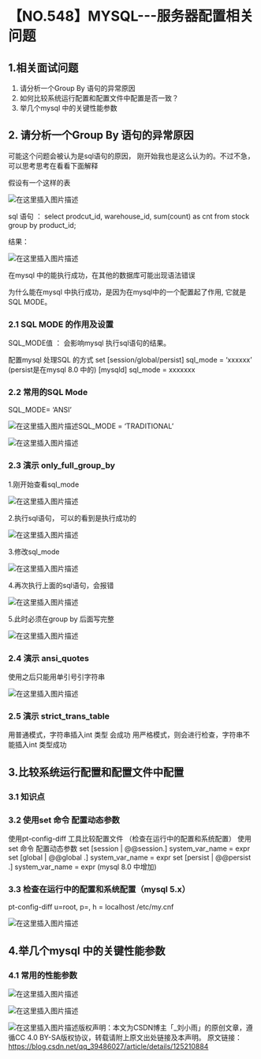 # 【NO.548】MYSQL---服务器配置相关问题

## 1.相关面试问题

1. 请分析一个Group By 语句的异常原因
2. 如何比较系统运行配置和配置文件中配置是否一致？
3. 举几个mysql 中的关键性能参数

## 2. 请分析一个Group By 语句的异常原因


可能这个问题会被认为是sql语句的原因， 刚开始我也是这么认为的。不过不急，可以思考思考在看看下面解释

假设有一个这样的表

![在这里插入图片描述](https://img-blog.csdnimg.cn/9acbac0309bc4cce8c4710cd7290165e.png)

sql 语句 ：
select prodcut_id, warehouse_id, sum(count) as cnt from stock group by product_id;

结果：

![在这里插入图片描述](https://img-blog.csdnimg.cn/f558e972ef4145b48f8a3aeb56287ce1.png)

在mysql 中的能执行成功，在其他的数据库可能出现语法错误

为什么能在mysql 中执行成功，是因为在mysql中的一个配置起了作用, 它就是 SQL MODE。

### 2.1 SQL MODE 的作用及设置

SQL_MODE值 ： 会影响mysql 执行sql语句的结果。

配置mysql 处理SQL 的方式
set [session/global/persist] sql_mode = ‘xxxxxx’ (persist是在mysql 8.0 中的)
[mysqld] sql_mode = xxxxxxx

### 2.2 常用的SQL Mode

SQL_MODE= ‘ANSI’ 

![在这里插入图片描述](https://img-blog.csdnimg.cn/8c609b6b2345484e9219ca9465ea7f16.png)SQL_MODE = ‘TRADITIONAL’

![在这里插入图片描述](https://img-blog.csdnimg.cn/05d87f00bb0d48fdbabf3f605283acee.png)

### 2.3 演示 only_full_group_by

1.刚开始查看sql_mode

![在这里插入图片描述](https://img-blog.csdnimg.cn/d4f1db7f25f941a5b2afa145c810561d.png)

2.执行sql语句， 可以的看到是执行成功的

![在这里插入图片描述](https://img-blog.csdnimg.cn/3c777b3e4ff24d09a887cbb3144d8951.png)

3.修改sql_mode

![在这里插入图片描述](https://img-blog.csdnimg.cn/0136ee82d3b24bccac1728aa8d4211b0.png)

4.再次执行上面的sql语句，会报错

![在这里插入图片描述](https://img-blog.csdnimg.cn/2c7abcb14df54fa5a8146616945c822d.png)

5.此时必须在group by 后面写完整

![在这里插入图片描述](https://img-blog.csdnimg.cn/95675139bc554415871e59d68a44ac33.png)

### 2.4 演示 ansi_quotes

使用之后只能用单引号引字符串

![在这里插入图片描述](https://img-blog.csdnimg.cn/6ed2b6d18446476081b8010f2199399a.png)

### 2.5 演示 strict_trans_table

用普通模式，字符串插入int 类型 会成功
用严格模式，则会进行检查，字符串不能插入int 类型成功



## 3.比较系统运行配置和配置文件中配置

### 3.1 知识点

### 3.2 使用set 命令 配置动态参数

使用pt-config-diff 工具比较配置文件 （检查在运行中的配置和系统配置）
使用set 命令 配置动态参数
set [session | @@session.] system_var_name = expr
set [global | @@global .] system_var_name = expr
set [persist | @@persist .] system_var_name = expr (mysql 8.0 中增加)

### 3.3 检查在运行中的配置和系统配置（mysql 5.x）

pt-config-diff u=root, p=, h = localhost /etc/my.cnf

![在这里插入图片描述](https://img-blog.csdnimg.cn/24e7155427734dc5a0cc8d1636b0d341.png)

## 4.举几个mysql 中的关键性能参数

### 4.1 常用的性能参数

![在这里插入图片描述](https://img-blog.csdnimg.cn/6b2bb2968aea45ce8edb6a9638db3a89.png)

![在这里插入图片描述](https://img-blog.csdnimg.cn/0178572f3afb49ce8fdd1ab55b51f1f2.png)

![在这里插入图片描述](https://img-blog.csdnimg.cn/214d16326f104c66b000a92c69a25ab9.png)版权声明：本文为CSDN博主「_刘小雨」的原创文章，遵循CC 4.0 BY-SA版权协议，转载请附上原文出处链接及本声明。
原文链接：https://blog.csdn.net/qq_39486027/article/details/125210884